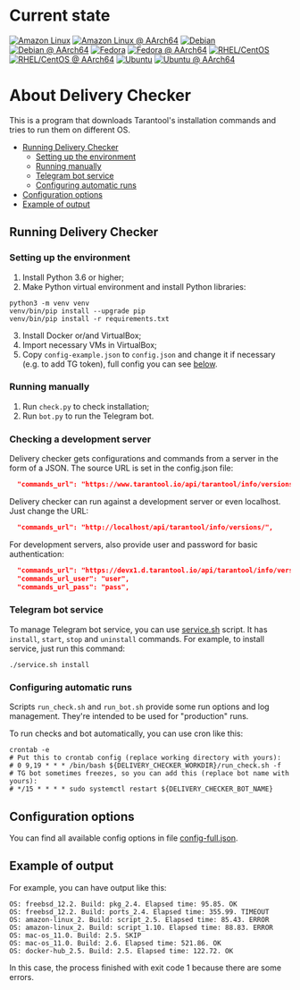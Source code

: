 # Current state

[![Amazon Linux](https://github.com/tarantool/delivery-checker/actions/workflows/amazon.yml/badge.svg)](https://github.com/tarantool/delivery-checker/actions/workflows/amazon.yml)
[![Amazon Linux @ AArch64](https://github.com/tarantool/delivery-checker/actions/workflows/amazon-aarch64.yml/badge.svg)](https://github.com/tarantool/delivery-checker/actions/workflows/amazon-aarch64.yml)
[![Debian](https://github.com/tarantool/delivery-checker/actions/workflows/debian.yml/badge.svg)](https://github.com/tarantool/delivery-checker/actions/workflows/debian.yml)
[![Debian @ AArch64](https://github.com/tarantool/delivery-checker/actions/workflows/debian-aarch64.yml/badge.svg)](https://github.com/tarantool/delivery-checker/actions/workflows/debian-aarch64.yml)
[![Fedora](https://github.com/tarantool/delivery-checker/actions/workflows/fedora.yml/badge.svg)](https://github.com/tarantool/delivery-checker/actions/workflows/fedora.yml)
[![Fedora @ AArch64](https://github.com/tarantool/delivery-checker/actions/workflows/fedora-aarch64.yml/badge.svg)](https://github.com/tarantool/delivery-checker/actions/workflows/fedora-aarch64.yml)
[![RHEL/CentOS](https://github.com/tarantool/delivery-checker/actions/workflows/centos.yml/badge.svg)](https://github.com/tarantool/delivery-checker/actions/workflows/centos.yml)
[![RHEL/CentOS @ AArch64](https://github.com/tarantool/delivery-checker/actions/workflows/centos-aarch64.yml/badge.svg)](https://github.com/tarantool/delivery-checker/actions/workflows/centos-aarch64.yml)
[![Ubuntu](https://github.com/tarantool/delivery-checker/actions/workflows/ubuntu.yml/badge.svg)](https://github.com/tarantool/delivery-checker/actions/workflows/ubuntu.yml)
[![Ubuntu @ AArch64](https://github.com/tarantool/delivery-checker/actions/workflows/ubuntu-aarch64.yml/badge.svg)](https://github.com/tarantool/delivery-checker/actions/workflows/ubuntu-aarch64.yml)

# About Delivery Checker

This is a program that downloads Tarantool's installation commands and tries to
run them on different OS.

<!-- START doctoc generated TOC please keep comment here to allow auto update -->
<!-- DON'T EDIT THIS SECTION, INSTEAD RE-RUN doctoc TO UPDATE -->

- [Running Delivery Checker](#running-delivery-checker)
  - [Setting up the environment](#setting-up-the-environment)
  - [Running manually](#running-manually)
  - [Telegram bot service](#telegram-bot-service)
  - [Configuring automatic runs](#configuring-automatic-runs)
- [Configuration options](#configuration-options)
- [Example of output](#example-of-output)

<!-- END doctoc generated TOC please keep comment here to allow auto update -->

## Running Delivery Checker

### Setting up the environment

1. Install Python 3.6 or higher;
2. Make Python virtual environment and install Python libraries:

```shell
python3 -m venv venv
venv/bin/pip install --upgrade pip
venv/bin/pip install -r requirements.txt
```

3. Install Docker or/and VirtualBox;
4. Import necessary VMs in VirtualBox;
5. Copy `config-example.json` to `config.json` and change it if necessary
   (e.g. to add TG token), full config you can see
   [below](#configuration-options).

### Running manually

1. Run `check.py` to check installation;
2. Run `bot.py` to run the Telegram bot.

### Checking a development server

Delivery checker gets configurations and commands from a server in the form of a JSON.
The source URL is set in the config.json file:

```json
  "commands_url": "https://www.tarantool.io/api/tarantool/info/versions/",
```

Delivery checker can run against a development server or even localhost.
Just change the URL:

```json
  "commands_url": "http://localhost/api/tarantool/info/versions/",
```

For development servers, also provide user and password for basic authentication:

```json
  "commands_url": "https://devx1.d.tarantool.io/api/tarantool/info/versions/",
  "commands_url_user": "user",
  "commands_url_pass": "pass",
```

### Telegram bot service

To manage Telegram bot service, you can use [service.sh](/service.sh) script. It
has `install`, `start`, `stop` and `uninstall` commands. For example, to install
service, just run this command:

```shell
./service.sh install
```

### Configuring automatic runs

Scripts `run_check.sh` and `run_bot.sh` provide some run options and log management.
They're intended to be used for "production" runs.

To run checks and bot automatically, you can use cron like this:

```shell
crontab -e
# Put this to crontab config (replace working directory with yours):
# 0 9,19 * * * /bin/bash ${DELIVERY_CHECKER_WORKDIR}/run_check.sh -f
# TG bot sometimes freezes, so you can add this (replace bot name with yours):
# */15 * * * * sudo systemctl restart ${DELIVERY_CHECKER_BOT_NAME}
```

## Configuration options

You can find all available config options in
file [config-full.json](/config-full.json).

## Example of output

For example, you can have output like this:

```
OS: freebsd_12.2. Build: pkg_2.4. Elapsed time: 95.85. OK
OS: freebsd_12.2. Build: ports_2.4. Elapsed time: 355.99. TIMEOUT
OS: amazon-linux_2. Build: script_2.5. Elapsed time: 85.43. ERROR
OS: amazon-linux_2. Build: script_1.10. Elapsed time: 88.83. ERROR
OS: mac-os_11.0. Build: 2.5. SKIP
OS: mac-os_11.0. Build: 2.6. Elapsed time: 521.86. OK
OS: docker-hub_2.5. Build: 2.5. Elapsed time: 122.72. OK
```

In this case, the process finished with exit code 1 because there are some
errors.
